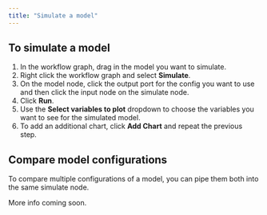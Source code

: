 ```yaml
---
title: "Simulate a model"
---
```


<h2 class="procedure">To simulate a model</h2>

1. In the workflow graph, drag in the model you want to simulate.
2. Right click the workflow graph and select **Simulate**.
3. On the model node, click the output port for the config you want to use and then click the input node on the simulate node.
4. Click **Run**.
5. Use the **Select variables to plot** dropdown to choose the variables you want to see for the simulated model.
6. To add an additional chart, click **Add Chart** and repeat the previous step.

## Compare model configurations

To compare multiple configurations of a model, you can pipe them both into the same simulate node.

More info coming soon.